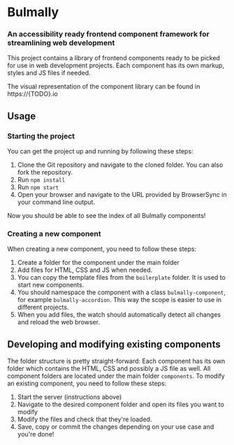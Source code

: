 # Bulmally

### An accessibility ready frontend component framework for streamlining web development

This project contains a library of frontend components ready to be picked for use in web development projects. Each component has its own markup, styles and JS files if needed.

The visual representation of the component library can be found in https://{TODO}.io

## Usage

### Starting the project

You can get the project up and running by following these steps:

1. Clone the Git repository and navigate to the cloned folder. You can also fork the repository.
2. Run `npm install`
3. Run `npm start`
4. Open your browser and navigate to the URL provided by BrowserSync in your command line output.

Now you should be able to see the index of all Bulmally components!

### Creating a new component

When creating a new component, you need to follow these steps:

1. Create a folder for the component under the main folder
2. Add files for HTML, CSS and JS when needed.
3. You can copy the template files from the `boilerplate` folder. It is used to start new components.
4. You should namespace the component with a class `bulmally-component`, for example `bulmally-accordion`. This way the scope is easier to use in different projects.
5. When you add files, the watch should automatically detect all changes and reload the web browser.

## Developing and modifying existing components

The folder structure is pretty straight-forward: Each component has its own folder which contains the HTML, CSS and
possibly a JS file as well. All component folders are located under the main folder `components`. To modify an existing component, you
need to follow these steps:

1. Start the server (instructions above)
2. Navigate to the desired component folder and open its files you want to modify
3. Modify the files and check that they're loaded.
4. Save, copy or commit the changes depending on your use case and you're done!